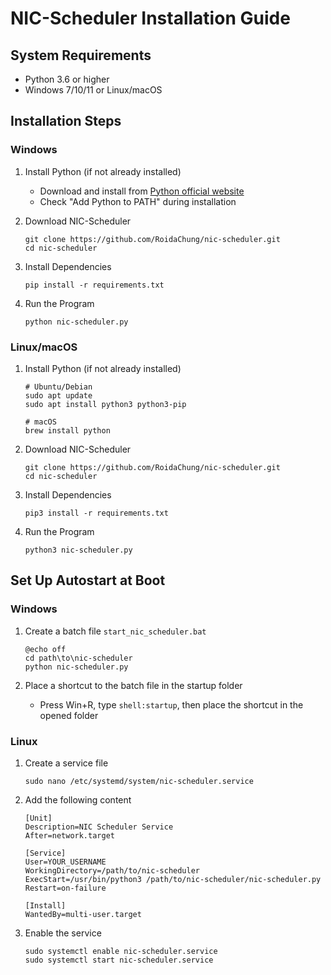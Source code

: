 # NIC-Scheduler Installation Guide

## System Requirements
- Python 3.6 or higher
- Windows 7/10/11 or Linux/macOS

## Installation Steps

### Windows
1. Install Python (if not already installed)
   - Download and install from [Python official website](https://www.python.org/downloads/)
   - Check "Add Python to PATH" during installation

2. Download NIC-Scheduler
   ```
   git clone https://github.com/RoidaChung/nic-scheduler.git
   cd nic-scheduler
   ```

3. Install Dependencies
   ```
   pip install -r requirements.txt
   ```

4. Run the Program
   ```
   python nic-scheduler.py
   ```

### Linux/macOS
1. Install Python (if not already installed)
   ```
   # Ubuntu/Debian
   sudo apt update
   sudo apt install python3 python3-pip

   # macOS
   brew install python
   ```

2. Download NIC-Scheduler
   ```
   git clone https://github.com/RoidaChung/nic-scheduler.git
   cd nic-scheduler
   ```

3. Install Dependencies
   ```
   pip3 install -r requirements.txt
   ```

4. Run the Program
   ```
   python3 nic-scheduler.py
   ```

## Set Up Autostart at Boot

### Windows
1. Create a batch file `start_nic_scheduler.bat`
   ```
   @echo off
   cd path\to\nic-scheduler
   python nic-scheduler.py
   ```

2. Place a shortcut to the batch file in the startup folder
   - Press Win+R, type `shell:startup`, then place the shortcut in the opened folder

### Linux
1. Create a service file
   ```
   sudo nano /etc/systemd/system/nic-scheduler.service
   ```

2. Add the following content
   ```
   [Unit]
   Description=NIC Scheduler Service
   After=network.target

   [Service]
   User=YOUR_USERNAME
   WorkingDirectory=/path/to/nic-scheduler
   ExecStart=/usr/bin/python3 /path/to/nic-scheduler/nic-scheduler.py
   Restart=on-failure

   [Install]
   WantedBy=multi-user.target
   ```

3. Enable the service
   ```
   sudo systemctl enable nic-scheduler.service
   sudo systemctl start nic-scheduler.service
   ```
